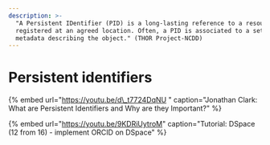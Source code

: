 ```yaml
---
description: >-
  "A Persistent IDentifier (PID) is a long-lasting reference to a resource,
  registered at an agreed location. Often, a PID is associated to a set of
  metadata describing the object." (THOR Project-NCDD)
---
```


# Persistent identifiers

{% embed url="https://youtu.be/d\_t7724DqNU " caption="Jonathan Clark: What are Persistent Identifiers and Why are they Important?" %}

{% embed url="https://youtu.be/9KDRiUytroM" caption="Tutorial: DSpace \(12 from 16\) - implement ORCID on DSpace" %}

